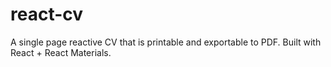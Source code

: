 # react-cv
A single page reactive CV that is printable and exportable to PDF. Built with React + React Materials.
